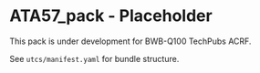 # ATA57_pack - Placeholder

This pack is under development for BWB-Q100 TechPubs ACRF.

See `utcs/manifest.yaml` for bundle structure.